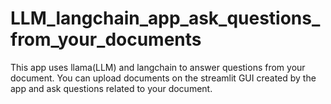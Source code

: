 # LLM_langchain_app_ask_questions_from_your_documents
This app uses llama(LLM) and langchain to answer questions from your document. You can upload documents on the streamlit GUI created by the app and ask questions related to your document.
